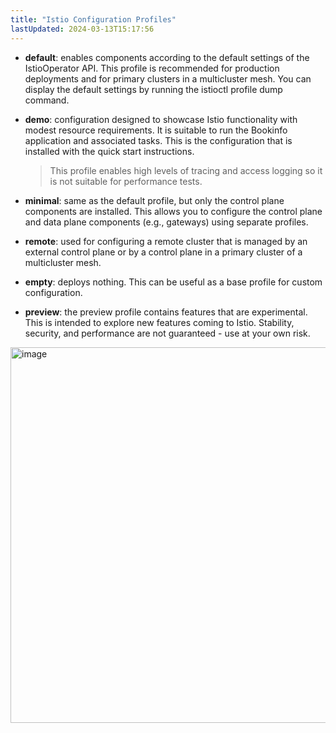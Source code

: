 ```yaml
---
title: "Istio Configuration Profiles"
lastUpdated: 2024-03-13T15:17:56
---
```


- **default**: enables components according to the default settings of the IstioOperator API. This profile is recommended for production deployments and for primary clusters in a multicluster mesh. You can display the default settings by running the istioctl profile dump command.

- **demo**: configuration designed to showcase Istio functionality with modest resource requirements. It is suitable to run the Bookinfo application and associated tasks. This is the configuration that is installed with the quick start instructions.
    > This profile enables high levels of tracing and access logging so it is not suitable for performance tests.

- **minimal**: same as the default profile, but only the control plane components are installed. This allows you to configure the control plane and data plane components (e.g., gateways) using separate profiles.

- **remote**: used for configuring a remote cluster that is managed by an external control plane or by a control plane in a primary cluster of a multicluster mesh.

- **empty**: deploys nothing. This can be useful as a base profile for custom configuration.

- **preview**: the preview profile contains features that are experimental. This is intended to explore new features coming to Istio. Stability, security, and performance are not guaranteed - use at your own risk.

<img width="601" alt="image" src="https://github.com/rlaisqls/rlaisqls/assets/81006587/ea123270-a7c8-4555-93a2-3c2a2cdf7c88">

